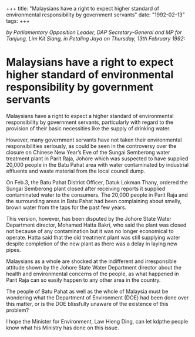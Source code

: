 +++ 
title: "Malaysians have a right to expect higher standard of environmental responsibility by government servants"
date: "1992-02-13"
tags:
+++

_by Parliamentary Opposition Leader, DAP Secretary-General and MP for Tanjung, Lim Kit Siang, in Petaling Jaya on Thursday, 13th February 1992:_

# Malaysians have a right to expect higher standard of environmental responsibility by government servants

Malaysians have a right to expect a higher standard of environmental responsibility by government servants, particularly with regard to the provision of their basic necessities like the supply of drinking water.</u>

However, many government servants have not taken their environmental responsibilities seriously, as could be seen in the controversy over the closure on Chinese New Year’s Eve of the Sungai Semberong water treatment plant in Parit Raja, Johore which was suspected to have supplied 20,000 people in the Batu Pahat area with water contaminated by industrial effluents and waste material from the local council dump.

On Feb.3, the Batu Pahat District Officer, Datuk Lokman Thany, ordered the Sungai Semberong plant closed after receiving reports it supplied contaminated water to the consumers. The 20,000 people in Parit Raja and the surrounding areas in Batu Pahat had been complaining about smelly, brown water from the taps for the past few years.

This version, however, has been disputed by the Johore State Water Department director, Mohamed Hatta Bakri, who said the plant was closed not because of any contamination but it was no longer economical to operate. Hatta said that the old treatment plant was still supplying water despite completion of the new plant as there was a delay in laying new pipes.

Malaysians as a whole are shocked at the indifferent and irresponsible attitude shown by the Johore State Water Department director about the health and environmental concerns of the people, as what happened in Parit Raja can so easily happen to any other area in the country.

The people of Batu Pahat as well as the whole of Malaysia must be wondering what the Department of Environment (DOE) had been done over this matter, or is the DOE blissfully unaware of the existence of this problem?

I hope the Minister for Environment, Law Hieng Ding, can let kdpthe people know what his Ministry has done on this issue.
 
